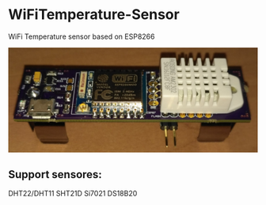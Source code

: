 # WiFiTemperature-Sensor
WiFi Temperature sensor based on ESP8266

<img src="Images/WiFiSensor_ver1_DHT22_Top.jpg">

## Support sensores:
DHT22/DHT11
SHT21D
Si7021
DS18B20
